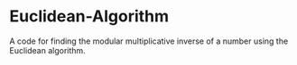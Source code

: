 # Euclidean-Algorithm

A code for finding the modular multiplicative inverse of a number using the Euclidean algorithm.

